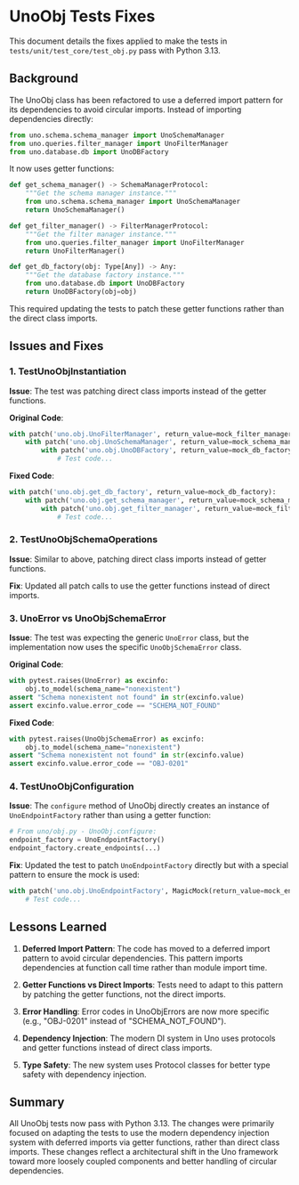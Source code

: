 # UnoObj Tests Fixes

This document details the fixes applied to make the tests in `tests/unit/test_core/test_obj.py` pass with Python 3.13.

## Background

The UnoObj class has been refactored to use a deferred import pattern for its dependencies to avoid circular imports. Instead of importing dependencies directly:

```python
from uno.schema.schema_manager import UnoSchemaManager
from uno.queries.filter_manager import UnoFilterManager
from uno.database.db import UnoDBFactory
```

It now uses getter functions:

```python
def get_schema_manager() -> SchemaManagerProtocol:
    """Get the schema manager instance."""
    from uno.schema.schema_manager import UnoSchemaManager
    return UnoSchemaManager()

def get_filter_manager() -> FilterManagerProtocol:
    """Get the filter manager instance."""
    from uno.queries.filter_manager import UnoFilterManager
    return UnoFilterManager()

def get_db_factory(obj: Type[Any]) -> Any:
    """Get the database factory instance."""
    from uno.database.db import UnoDBFactory
    return UnoDBFactory(obj=obj)
```

This required updating the tests to patch these getter functions rather than the direct class imports.

## Issues and Fixes

### 1. TestUnoObjInstantiation

**Issue**: The test was patching direct class imports instead of the getter functions.

**Original Code**:
```python
with patch('uno.obj.UnoFilterManager', return_value=mock_filter_manager):
    with patch('uno.obj.UnoSchemaManager', return_value=mock_schema_manager):
        with patch('uno.obj.UnoDBFactory', return_value=mock_db_factory):
            # Test code...
```

**Fixed Code**:
```python
with patch('uno.obj.get_db_factory', return_value=mock_db_factory):
    with patch('uno.obj.get_schema_manager', return_value=mock_schema_manager):
        with patch('uno.obj.get_filter_manager', return_value=mock_filter_manager):
            # Test code...
```

### 2. TestUnoObjSchemaOperations

**Issue**: Similar to above, patching direct class imports instead of getter functions.

**Fix**: Updated all patch calls to use the getter functions instead of direct imports.

### 3. UnoError vs UnoObjSchemaError

**Issue**: The test was expecting the generic `UnoError` class, but the implementation now uses the specific `UnoObjSchemaError` class.

**Original Code**:
```python
with pytest.raises(UnoError) as excinfo:
    obj.to_model(schema_name="nonexistent")
assert "Schema nonexistent not found" in str(excinfo.value)
assert excinfo.value.error_code == "SCHEMA_NOT_FOUND"
```

**Fixed Code**:
```python
with pytest.raises(UnoObjSchemaError) as excinfo:
    obj.to_model(schema_name="nonexistent")
assert "Schema nonexistent not found" in str(excinfo.value)
assert excinfo.value.error_code == "OBJ-0201"
```

### 4. TestUnoObjConfiguration

**Issue**: The `configure` method of UnoObj directly creates an instance of `UnoEndpointFactory` rather than using a getter function:

```python
# From uno/obj.py - UnoObj.configure:
endpoint_factory = UnoEndpointFactory()
endpoint_factory.create_endpoints(...)
```

**Fix**: Updated the test to patch `UnoEndpointFactory` directly but with a special pattern to ensure the mock is used:

```python
with patch('uno.obj.UnoEndpointFactory', MagicMock(return_value=mock_endpoint_factory)):
    # Test code...
```

## Lessons Learned

1. **Deferred Import Pattern**: The code has moved to a deferred import pattern to avoid circular dependencies. This pattern imports dependencies at function call time rather than module import time.

2. **Getter Functions vs Direct Imports**: Tests need to adapt to this pattern by patching the getter functions, not the direct imports.

3. **Error Handling**: Error codes in UnoObjErrors are now more specific (e.g., "OBJ-0201" instead of "SCHEMA_NOT_FOUND").

4. **Dependency Injection**: The modern DI system in Uno uses protocols and getter functions instead of direct class imports.

5. **Type Safety**: The new system uses Protocol classes for better type safety with dependency injection.

## Summary

All UnoObj tests now pass with Python 3.13. The changes were primarily focused on adapting the tests to use the modern dependency injection system with deferred imports via getter functions, rather than direct class imports. These changes reflect a architectural shift in the Uno framework toward more loosely coupled components and better handling of circular dependencies.